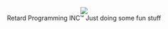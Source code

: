 <p align="center">
  <img src="/CirnoR.gif"></img> 
  <br>
  Retard Programming INC™
  Just doing some fun stuff
</p>
